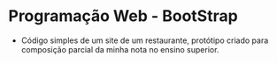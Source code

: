 # Programação Web - BootStrap

- Código simples de um site de um restaurante, protótipo criado para composição parcial da minha nota no ensino superior.
